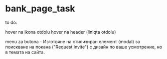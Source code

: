 # bank_page_task

to do:

hover na ikona otdolu
hover na header (liniqta otdolu)


menu za butona - Изготвяне на стилизиран елемент (modal) за поискване 
на покана ("Request invite") с дизайн по ваше усмотрение, но в темата на сайта.